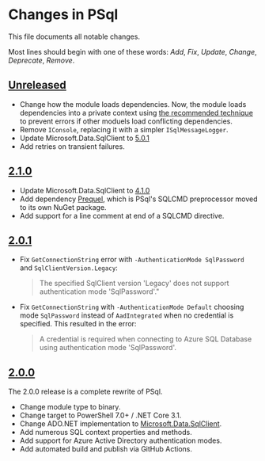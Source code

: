 # Changes in PSql
This file documents all notable changes.

Most lines should begin with one of these words:
*Add*, *Fix*, *Update*, *Change*, *Deprecate*, *Remove*.

## [Unreleased](https://github.com/sharpjs/PSql/compare/release/2.1.0..HEAD)
- Change how the module loads dependencies.  Now, the module loads dependencies
  into a private context using [the recommended technique](https://learn.microsoft.com/en-us/powershell/scripting/dev-cross-plat/resolving-dependency-conflicts)
  to prevent errors if other moduels load conflicting dependencies.
- Remove `IConsole`, replacing it with a simpler `ISqlMessageLogger`.
- Update Microsoft.Data.SqlClient to [5.0.1](https://github.com/dotnet/SqlClient/blob/5.0-servicing/release-notes/5.0/5.0.1.md#microsoftdatasqlclient-501-released-7-october-2022)
- Add retries on transient failures.

## [2.1.0](https://github.com/sharpjs/PSql/compare/release/2.0.1..2.1.0)
- Update Microsoft.Data.SqlClient to [4.1.0](https://github.com/dotnet/SqlClient/blob/v4.1.0/release-notes/4.1/4.1.0.md)
- Add dependency [Prequel](https://www.nuget.org/packages/Prequel), which is PSql's SQLCMD preprocessor moved to its own NuGet package.
- Add support for a line comment at end of a SQLCMD directive.

## [2.0.1](https://github.com/sharpjs/PSql/compare/release/2.0.0..release/2.0.1)
- Fix `GetConnectionString` error with `-AuthenticationMode SqlPassword` and
  `SqlClientVersion.Legacy`:

  > The specified SqlClient version 'Legacy' does not support
  > authentication mode 'SqlPassword'."

- Fix `GetConnectionString` with `-AuthenticationMode Default` choosing mode
  `SqlPassword` instead of `AadIntegrated` when no credential is specified.
  This resulted in the error:

  > A credential is required when connecting to Azure SQL Database using
  > authentication mode 'SqlPassword'.

## [2.0.0](https://github.com/sharpjs/PSql/tree/release/2.0.0)
The 2.0.0 release is a complete rewrite of PSql.
- Change module type to binary.
- Change target to PowerShell 7.0+ / .NET Core 3.1.
- Change ADO.NET implementation to [Microsoft.Data.SqlClient](https://github.com/dotnet/SqlClient).
- Add numerous SQL context properties and methods.
- Add support for Azure Active Directory authentication modes.
- Add automated build and publish via GitHub Actions.

<!--
  Copyright 2023 Subatomix Research Inc.
  SPDX-License-Identifier: ISC
-->

